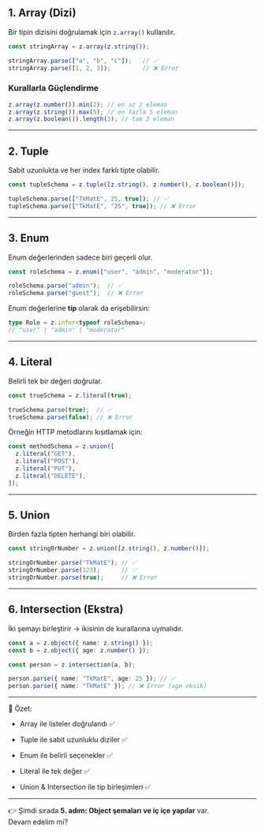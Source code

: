 
## 1. Array (Dizi)

Bir tipin dizisini doğrulamak için `z.array()` kullanılır.

```ts
const stringArray = z.array(z.string());

stringArray.parse(["a", "b", "c"]);   // ✅
stringArray.parse([1, 2, 3]);         // ❌ Error
```

### Kurallarla Güçlendirme

```ts
z.array(z.number()).min(2); // en az 2 eleman
z.array(z.string()).max(5); // en fazla 5 eleman
z.array(z.boolean()).length(3); // tam 3 eleman
```

---

## 2. Tuple

Sabit uzunlukta ve her index farklı tipte olabilir.

```ts
const tupleSchema = z.tuple([z.string(), z.number(), z.boolean()]);

tupleSchema.parse(["TkMatE", 25, true]); // ✅
tupleSchema.parse(["TkMatE", "25", true]); // ❌ Error
```

---

## 3. Enum

Enum değerlerinden sadece biri geçerli olur.

```ts
const roleSchema = z.enum(["user", "admin", "moderator"]);

roleSchema.parse("admin");  // ✅
roleSchema.parse("guest");  // ❌ Error
```

Enum değerlerine **tip** olarak da erişebilirsin:

```ts
type Role = z.infer<typeof roleSchema>;
// "user" | "admin" | "moderator"
```

---

## 4. Literal

Belirli tek bir değeri doğrular.

```ts
const trueSchema = z.literal(true);

trueSchema.parse(true);  // ✅
trueSchema.parse(false); // ❌ Error
```

Örneğin HTTP metodlarını kısıtlamak için:

```ts
const methodSchema = z.union([
  z.literal("GET"),
  z.literal("POST"),
  z.literal("PUT"),
  z.literal("DELETE"),
]);
```

---

## 5. Union

Birden fazla tipten herhangi biri olabilir.

```ts
const stringOrNumber = z.union([z.string(), z.number()]);

stringOrNumber.parse("TkMatE"); // ✅
stringOrNumber.parse(123);      // ✅
stringOrNumber.parse(true);     // ❌ Error
```

---

## 6. Intersection (Ekstra)

İki şemayı birleştirir → ikisinin de kurallarına uymalıdır.

```ts
const a = z.object({ name: z.string() });
const b = z.object({ age: z.number() });

const person = z.intersection(a, b);

person.parse({ name: "TkMatE", age: 25 }); // ✅
person.parse({ name: "TkMatE" }); // ❌ Error (age eksik)
```

---

📌 Özet:

- Array ile listeler doğrulandı ✅
    
- Tuple ile sabit uzunluklu diziler ✅
    
- Enum ile belirli seçenekler ✅
    
- Literal ile tek değer ✅
    
- Union & Intersection ile tip birleşimleri ✅
    

---

👉 Şimdi sırada **5. adım: Object şemaları ve iç içe yapılar** var.  
Devam edelim mi?